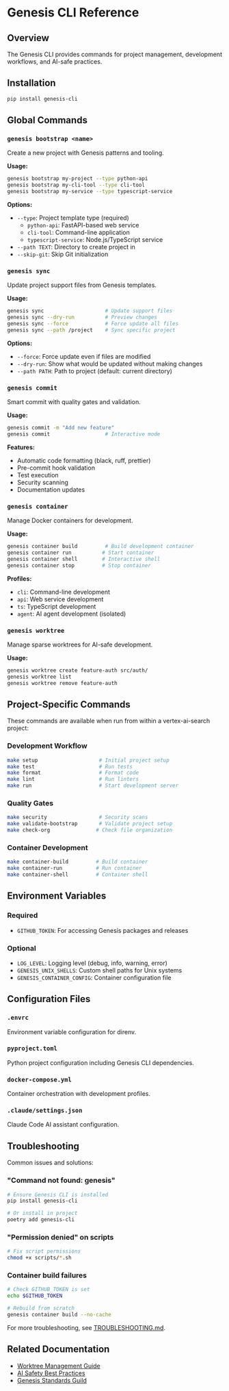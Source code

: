 # Genesis CLI Reference

## Overview

The Genesis CLI provides commands for project management, development workflows, and AI-safe practices.

## Installation

```bash
pip install genesis-cli
```

## Global Commands

### `genesis bootstrap <name>`
Create a new project with Genesis patterns and tooling.

**Usage:**
```bash
genesis bootstrap my-project --type python-api
genesis bootstrap my-cli-tool --type cli-tool
genesis bootstrap my-service --type typescript-service
```

**Options:**
- `--type`: Project template type (required)
  - `python-api`: FastAPI-based web service
  - `cli-tool`: Command-line application
  - `typescript-service`: Node.js/TypeScript service
- `--path TEXT`: Directory to create project in
- `--skip-git`: Skip Git initialization

### `genesis sync`
Update project support files from Genesis templates.

**Usage:**
```bash
genesis sync                    # Update support files
genesis sync --dry-run          # Preview changes
genesis sync --force            # Force update all files
genesis sync --path /project    # Sync specific project
```

**Options:**
- `--force`: Force update even if files are modified
- `--dry-run`: Show what would be updated without making changes
- `--path PATH`: Path to project (default: current directory)

### `genesis commit`
Smart commit with quality gates and validation.

**Usage:**
```bash
genesis commit -m "Add new feature"
genesis commit                  # Interactive mode
```

**Features:**
- Automatic code formatting (black, ruff, prettier)
- Pre-commit hook validation
- Test execution
- Security scanning
- Documentation updates

### `genesis container`
Manage Docker containers for development.

**Usage:**
```bash
genesis container build         # Build development container
genesis container run          # Start container
genesis container shell        # Interactive shell
genesis container stop         # Stop container
```

**Profiles:**
- `cli`: Command-line development
- `api`: Web service development
- `ts`: TypeScript development
- `agent`: AI agent development (isolated)

### `genesis worktree`
Manage sparse worktrees for AI-safe development.

**Usage:**
```bash
genesis worktree create feature-auth src/auth/
genesis worktree list
genesis worktree remove feature-auth
```

## Project-Specific Commands

These commands are available when run from within a vertex-ai-search project:

### Development Workflow
```bash
make setup                    # Initial project setup
make test                     # Run tests
make format                   # Format code
make lint                     # Run linters
make run                      # Start development server
```

### Quality Gates
```bash
make security                 # Security scans
make validate-bootstrap       # Validate project setup
make check-org               # Check file organization
```

### Container Development
```bash
make container-build         # Build container
make container-run           # Run container
make container-shell         # Container shell
```

## Environment Variables

### Required
- `GITHUB_TOKEN`: For accessing Genesis packages and releases

### Optional
- `LOG_LEVEL`: Logging level (debug, info, warning, error)
- `GENESIS_UNIX_SHELLS`: Custom shell paths for Unix systems
- `GENESIS_CONTAINER_CONFIG`: Container configuration file

## Configuration Files

### `.envrc`
Environment variable configuration for direnv.

### `pyproject.toml`
Python project configuration including Genesis CLI dependencies.

### `docker-compose.yml`
Container orchestration with development profiles.

### `.claude/settings.json`
Claude Code AI assistant configuration.

## Troubleshooting

Common issues and solutions:

### "Command not found: genesis"
```bash
# Ensure Genesis CLI is installed
pip install genesis-cli

# Or install in project
poetry add genesis-cli
```

### "Permission denied" on scripts
```bash
# Fix script permissions
chmod +x scripts/*.sh
```

### Container build failures
```bash
# Check GITHUB_TOKEN is set
echo $GITHUB_TOKEN

# Rebuild from scratch
genesis container build --no-cache
```

For more troubleshooting, see [TROUBLESHOOTING.md](./TROUBLESHOOTING.md).

## Related Documentation

- [Worktree Management Guide](./WORKTREE_GUIDE.md)
- [AI Safety Best Practices](./AI_SAFETY.md)
- [Genesis Standards Guild](./GENESIS_STANDARDS_GUILD.md)
